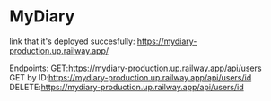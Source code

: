 # MyDiary

link that it's deployed succesfully:
https://mydiary-production.up.railway.app/

Endpoints: 
GET:https://mydiary-production.up.railway.app/api/users  
GET by ID:https://mydiary-production.up.railway.app/api/users/id  
DELETE:https://mydiary-production.up.railway.app/api/users/id 
